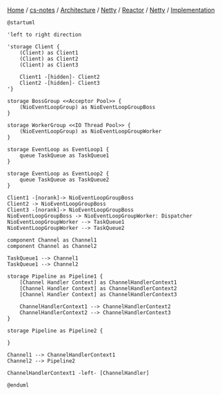 [Home](https://mengxianbin.github.io) /
[cs-notes](https://mengxianbin.github.io/cs-notes/site) /
[Architecture](https://mengxianbin.github.io/cs-notes/site/Architecture) /
[Netty](https://mengxianbin.github.io/cs-notes/site/Architecture/Netty) /
[Reactor](https://mengxianbin.github.io/cs-notes/site/Architecture/Netty/Reactor) /
[Netty](https://mengxianbin.github.io/cs-notes/site/Architecture/Netty/Reactor/Netty) /
[Implementation](https://mengxianbin.github.io/cs-notes/site/Architecture/Netty/Reactor/Netty/Implementation)

```puml
@startuml

'left to right direction

'storage Client {
    (Client) as Client1
    (Client) as Client2
    (Client) as Client3

    Client1 -[hidden]- Client2
    Client2 -[hidden]- Client3
'}

storage BossGroup <<Acceptor Pool>> {
    (NioEventLoopGroup) as NioEventLoopGroupBoss
}

storage WorkerGroup <<IO Thread Pool>> {
    (NioEventLoopGroup) as NioEventLoopGroupWorker
}

storage EventLoop as EventLoop1 {
    queue TaskQueue as TaskQueue1
}

storage EventLoop as EventLoop2 {
    queue TaskQueue as TaskQueue2
}

Client1 -[norank]-> NioEventLoopGroupBoss
Client2 -> NioEventLoopGroupBoss
Client3 -[norank]-> NioEventLoopGroupBoss
NioEventLoopGroupBoss -> NioEventLoopGroupWorker: Dispatcher
NioEventLoopGroupWorker --> TaskQueue1
NioEventLoopGroupWorker --> TaskQueue2

component Channel as Channel1
component Channel as Channel2

TaskQueue1 --> Channel1
TaskQueue1 --> Channel2

storage Pipeline as Pipeline1 {
    [Channel Handler Context] as ChannelHandlerContext1
    [Channel Handler Context] as ChannelHandlerContext2
    [Channel Handler Context] as ChannelHandlerContext3

    ChannelHandlerContext1 --> ChannelHandlerContext2
    ChannelHandlerContext2 --> ChannelHandlerContext3
}

storage Pipeline as Pipeline2 {

}

Channel1 --> ChannelHandlerContext1
Channel2 --> Pipeline2

ChannelHandlerContext1 -left- [ChannelHandler]

@enduml
```
